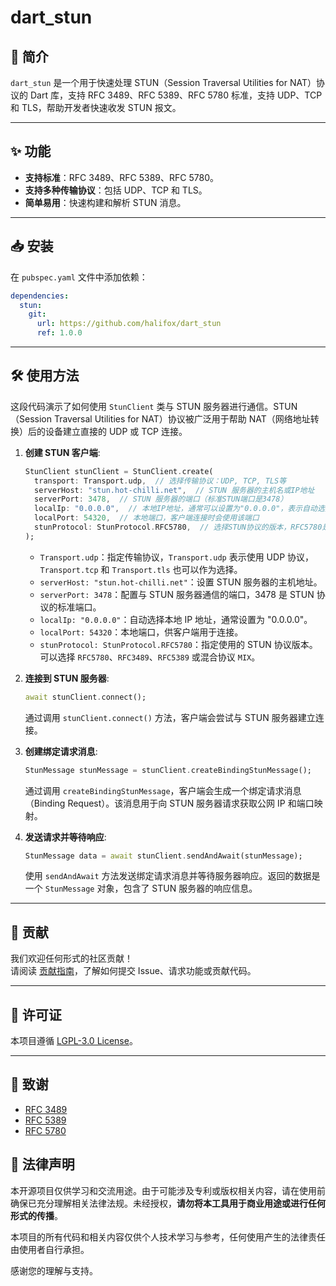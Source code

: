 # dart_stun

## 📖 简介

`dart_stun` 是一个用于快速处理 STUN（Session Traversal Utilities for NAT）协议的 Dart 库，支持 RFC 3489、RFC 5389、RFC 5780 标准，支持 UDP、TCP 和 TLS，帮助开发者快速收发 STUN 报文。

---

## ✨ 功能

- **支持标准**：RFC 3489、RFC 5389、RFC 5780。
- **支持多种传输协议**：包括 UDP、TCP 和 TLS。
- **简单易用**：快速构建和解析 STUN 消息。

---

## 📥 安装

在 `pubspec.yaml` 文件中添加依赖：

```yaml
dependencies:
  stun:
    git:
      url: https://github.com/halifox/dart_stun
      ref: 1.0.0
```

---

## 🛠️ 使用方法

这段代码演示了如何使用 `StunClient` 类与 STUN 服务器进行通信。STUN（Session Traversal Utilities for NAT）协议被广泛用于帮助 NAT（网络地址转换）后的设备建立直接的 UDP 或 TCP 连接。

1. **创建 STUN 客户端**:
    ```dart
    StunClient stunClient = StunClient.create(
      transport: Transport.udp,  // 选择传输协议：UDP, TCP, TLS等
      serverHost: "stun.hot-chilli.net",  // STUN 服务器的主机名或IP地址
      serverPort: 3478,  // STUN 服务器的端口（标准STUN端口是3478）
      localIp: "0.0.0.0",  // 本地IP地址，通常可以设置为"0.0.0.0"，表示自动选择
      localPort: 54320,  // 本地端口，客户端连接时会使用该端口
      stunProtocol: StunProtocol.RFC5780,  // 选择STUN协议的版本，RFC5780是最常用的一个
    );
    ```

    - `Transport.udp`：指定传输协议，`Transport.udp` 表示使用 UDP 协议，`Transport.tcp` 和 `Transport.tls` 也可以作为选择。
    - `serverHost: "stun.hot-chilli.net"`：设置 STUN 服务器的主机地址。
    - `serverPort: 3478`：配置与 STUN 服务器通信的端口，3478 是 STUN 协议的标准端口。
    - `localIp: "0.0.0.0"`：自动选择本地 IP 地址，通常设置为 "0.0.0.0"。
    - `localPort: 54320`：本地端口，供客户端用于连接。
    - `stunProtocol: StunProtocol.RFC5780`：指定使用的 STUN 协议版本。可以选择 `RFC5780`、`RFC3489`、`RFC5389` 或混合协议 `MIX`。

2. **连接到 STUN 服务器**:
    ```dart
    await stunClient.connect();
    ```
   通过调用 `stunClient.connect()` 方法，客户端会尝试与 STUN 服务器建立连接。

3. **创建绑定请求消息**:
    ```dart
    StunMessage stunMessage = stunClient.createBindingStunMessage();
    ```
   通过调用 `createBindingStunMessage`，客户端会生成一个绑定请求消息（Binding Request）。该消息用于向 STUN 服务器请求获取公网 IP 和端口映射。

4. **发送请求并等待响应**:
    ```dart
    StunMessage data = await stunClient.sendAndAwait(stunMessage);
    ```
   使用 `sendAndAwait` 方法发送绑定请求消息并等待服务器响应。返回的数据是一个 `StunMessage` 对象，包含了 STUN 服务器的响应信息。

---

## 🤝 贡献

我们欢迎任何形式的社区贡献！  
请阅读 [贡献指南](CONTRIBUTING.md)，了解如何提交 Issue、请求功能或贡献代码。

---

## 📜 许可证

本项目遵循 [LGPL-3.0 License](LICENSE)。

---

## 🙏 致谢

- [RFC 3489](https://datatracker.ietf.org/doc/html/rfc3489)
- [RFC 5389](https://datatracker.ietf.org/doc/html/rfc5389)
- [RFC 5780](https://datatracker.ietf.org/doc/html/rfc5780)

## 📢 法律声明

本开源项目仅供学习和交流用途。由于可能涉及专利或版权相关内容，请在使用前确保已充分理解相关法律法规。未经授权，**请勿将本工具用于商业用途或进行任何形式的传播**。

本项目的所有代码和相关内容仅供个人技术学习与参考，任何使用产生的法律责任由使用者自行承担。

感谢您的理解与支持。